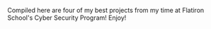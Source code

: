 Compiled here are four of my best projects from my time at Flatiron School's Cyber Security Program! Enjoy!
